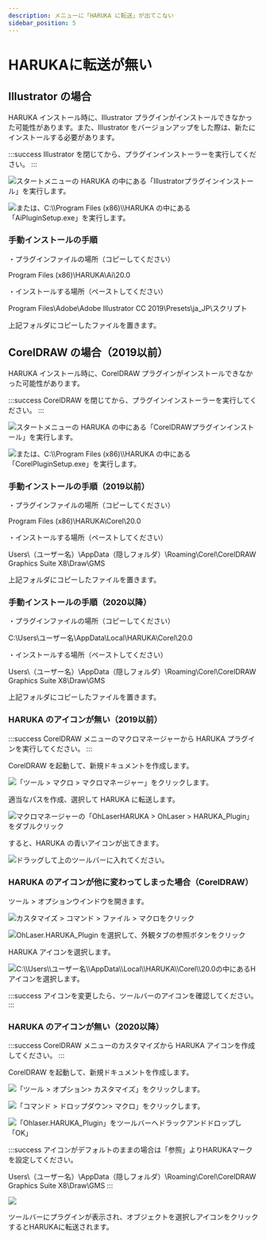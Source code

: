```yaml
---
description: メニューに「HARUKA に転送」が出てこない
sidebar_position: 5
---
```


# HARUKAに転送が無い

## Illustrator の場合

HARUKA インストール時に、Illustrator プラグインがインストールできなかった可能性があります。また、Illustrator をバージョンアップをした際は、新たにインストールする必要があります。

:::success
Illustrator を閉じてから、プラグインインストーラーを実行してください。
:::

![スタートメニューの HARUKA の中にある「Illustratorプラグインインストール」を実行します。](/assets/20191101_01.png)

![または、C:\\\Program Files (x86)\\\HARUKA の中にある「AiPluginSetup.exe」を実行します。](/assets/20191101_02.png)

### 手動インストールの手順

・プラグインファイルの場所（コピーしてください）

Program Files (x86)\HARUKA\Ai\20.0

・インストールする場所（ペーストしてください）

Program Files\Adobe\Adobe Illustrator CC 2019\Presets\ja_JP\スクリプト

上記フォルダにコピーしたファイルを置きます。

## CorelDRAW の場合（2019以前）

HARUKA インストール時に、CorelDRAW プラグインがインストールできなかった可能性があります。

:::success
CorelDRAW を閉じてから、プラグインインストーラーを実行してください。
:::

![スタートメニューの HARUKA の中にある「CorelDRAWプラグインインストール」を実行します。](/assets/20191101_03.png)

![または、C:\\\Program Files (x86)\\\HARUKA の中にある「CorelPluginSetup.exe」を実行します。](/assets/20191101_04.png)

### 手動インストールの手順（2019以前）

・プラグインファイルの場所（コピーしてください）

Program Files (x86)\HARUKA\Corel\20.0

・インストールする場所（ペーストしてください）

Users\（ユーザー名）\AppData（隠しフォルダ）\Roaming\Corel\CorelDRAW Graphics Suite X8\Draw\GMS

上記フォルダにコピーしたファイルを置きます。

### 手動インストールの手順（2020以降）

・プラグインファイルの場所（コピーしてください）

C:\Users\ユーザー名\AppData\Local\HARUKA\Corel\20.0

・インストールする場所（ペーストしてください）

Users\（ユーザー名）\AppData（隠しフォルダ）\Roaming\Corel\CorelDRAW Graphics Suite X8\Draw\GMS

上記フォルダにコピーしたファイルを置きます。



### HARUKA のアイコン**が**無い（2019以前）

:::success
CorelDRAW メニューのマクロマネージャーから HARUKA プラグインを実行してください。
:::

CorelDRAW を起動して、新規ドキュメントを作成します。

![「ツール > マクロ > マクロマネージャー」をクリックします。](/assets/20191101_05.png)

適当なパスを作成、選択して HARUKA に転送します。

![マクロマネージャーの「OhLaserHARUKA > OhLaser > HARUKA_Plugin」をダブルクリック](/assets/20191101_06.png)

すると、HARUKA の青いアイコンが出てきます。

![ドラッグして上のツールバーに入れてください。](/assets/20191101_07.png)

### HARUKA のアイコンが他に変わってしまった場合（CorelDRAW）

ツール > オプションウインドウを開きます。

![カスタマイズ > コマンド > ファイル > マクロをクリック](/assets/20191101_08.png)

![OhLaser.HARUKA_Plugin を選択して、外観タブの参照ボタンをクリック](/assets/20191101_09.png)

HARUKA アイコンを選択します。

![C:\\\Users\\\ユーザー名\\\AppData\\\Local\\\HARUKA\\\Corel\\\20.0の中にあるHアイコンを選択します。](/assets/20191101_10.png)

:::success
アイコンを変更したら、ツールバーのアイコンを確認してください。
:::



### HARUKA のアイコン**が**無い（2020以降）

:::success
CorelDRAW メニューのカスタマイズから HARUKA アイコンを作成してください。
:::

CorelDRAW を起動して、新規ドキュメントを作成します。

![「ツール > オプション> カスタマイズ」をクリックします。](</assets/image(12).png>)

![「コマンド > ドロップダウン> マクロ」をクリックします。](</assets/image(15).png>)

![「Ohlaser.HARUKA_Plugin」をツールバーへドラックアンドドロップし「OK」](</assets/image(17).png>)

:::success
アイコンがデフォルトのままの場合は「参照」よりHARUKAマークを設定してください。

Users\（ユーザー名）\AppData（隠しフォルダ）\Roaming\Corel\CorelDRAW Graphics Suite X8\Draw\GMS
:::

![](</assets/image(18).png>)

ツールバーにプラグインが表示され、オブジェクトを選択しアイコンをクリックするとHARUKAに転送されます。
